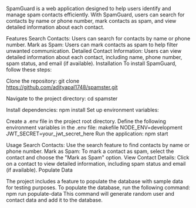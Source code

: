 
SpamGuard is a web application designed to help users identify and manage spam contacts efficiently. With SpamGuard, users can search for contacts by name or phone number, mark contacts as spam, and view detailed information about each contact.

Features
Search Contacts: Users can search for contacts by name or phone number.
Mark as Spam: Users can mark contacts as spam to help filter unwanted communication.
Detailed Contact Information: Users can view detailed information about each contact, including name, phone number, spam status, and email (if available).
Installation
To install SpamGuard, follow these steps:

Clone the repository:
git clone https://github.com/adityapal1748/spamster.git


Navigate to the project directory:
cd spamster

Install dependencies:
npm install
Set up environment variables:

Create a .env file in the project root directory.
Define the following environment variables in the .env file:
makefile
NODE_ENV=development
JWT_SECRET=your_jwt_secret_here
Run the application:
npm start

Usage
Search Contacts: Use the search feature to find contacts by name or phone number.
Mark as Spam: To mark a contact as spam, select the contact and choose the "Mark as Spam" option.
View Contact Details: Click on a contact to view detailed information, including spam status and email (if available).
Populate Data

The project includes a feature to populate the database with sample data for testing purposes. To populate the database, run the following command:
npm run populate-data
This command will generate random user and contact data and add it to the database.

